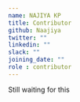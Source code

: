 ```yaml
---
name: NAJIYA KP
title: Contributor
github: Naajiya
twitter: ""
linkedin: ""
slack: ""
joining_date: ""
role : contributor
---
```


Still waiting for this
